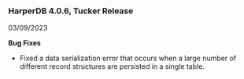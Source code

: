 ### HarperDB 4.0.6, Tucker Release
03/09/2023

**Bug Fixes**

* Fixed a data serialization error that occurs when a large number of different record structures are persisted in a single table.
